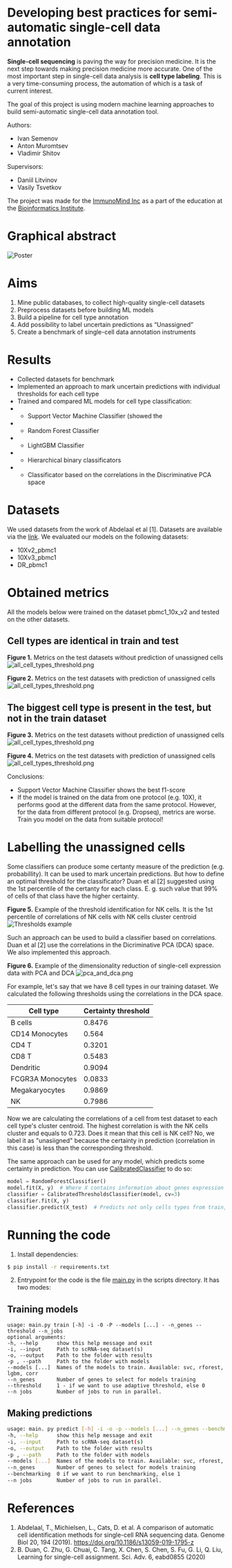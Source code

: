 # Developing best practices for semi-automatic single-cell data annotation

**Single-cell sequencing** is paving the way for precision medicine. It is the next step towards making precision medicine more accurate. One of the most important step in single-cell data analysis is **cell type labeling**. This is a very time-consuming process, the automation of which is a task of current interest.

The goal of this project is using modern machine learning approaches to build semi-automatic single-cell data annotation tool.
        
Authors:
- Ivan Semenov
- Anton Muromtsev
- Vladimir Shitov 

Supervisors:
- Daniil Litvinov
- Vasily Tsvetkov

The project was made for the [ImmunoMind Inc](https://immunomind.io) as a part of the education at the [Bioinformatics Institute](https://bioinf.me/en/education).

# Graphical abstract

![Poster](images/poster.png)

# Aims
1. Mine public databases, to collect high-quality single-cell datasets
1. Preprocess datasets before building ML models
1. Build a pipeline for cell type annotation
1. Add possibility to label uncertain predictions as “Unassigned”
1. Create a benchmark of single-cell data annotation instruments

# Results
- Collected datasets for benchmark
- Implemented  an approach to mark uncertain predictions with individual thresholds  for each cell type
- Trained and compared ML models for cell type classification:
- - Support Vector Machine Classifier (showed the 
- - Random Forest Classifier
- - LightGBM Classifier
- - Hierarchical binary classificators
- - Classificator based on the correlations in the Discriminative PCA space

# Datasets
We used datasets from the work of Abdelaal et al [1]. Datasets are available via the [link](https://zenodo.org/record/3357167#.YokrjC8Rp-V). We evaluated our models on the following datasets:
- 10Xv2_pbmc1
- 10Xv3_pbmc1
- DR_pbmc1

# Obtained metrics

All the models below were trained on the dataset pbmc1_10x_v2 and tested on the other datasets.

## Cell types are identical in train and test

**Figure 1.** Metrics on the test datasets without prediction of unassigned cells
![all_cell_types_threshold.png](images/all_cell_types_no_threshold.png)

**Figure 2.** Metrics on the test datasets with prediction of unassigned cells
![all_cell_types_threshold.png](images/all_cell_types_threshold.png)

## The biggest cell type is present in the test, but not in the train dataset

**Figure 3.** Metrics on the test datasets without prediction of unassigned cells
![all_cell_types_threshold.png](images/not_all_cell_types_no_threshold.png)

**Figure 4.** Metrics on the test datasets with prediction of unassigned cells
![all_cell_types_threshold.png](images/not_all_cell_types_threshold.png)

Conclusions:
- Support Vector Machine Classifier shows the best f1-score 
- If the model is trained on the data from one protocol (e.g. 10X), it performs good at the different data from the same protocol. However, for the data from different protocol (e.g. Dropseq), metrics are worse. Train you model on the data from suitable protocol!

# Labelling the unassigned cells
Some classifiers can produce some certanty measure of the prediction (e.g. probabillity). It can be used to mark uncertain predictions. But how to define an optimal threshold for the classificator? Duan et al [2] suggested using the 1st percentile of the certanty for each class. E. g. such value that 99% of cells of that class have the higher certainty.

**Figure 5.** Example of the threshold identification for NK cells. It is the 1st percentile of correlations of NK cells with NK cells cluster centroid
![Thresholds example](images/thresholds_example.png)

Such an approach can be used to build a classifier based on correlations. Duan et al [2] use the correlations in the Dicriminative PCA (DCA) space. We also implemented this approach.

**Figure 6.** Example of the dimensionality reduction of single-cell expression data with PCA and DCA
![pca_and_dca.png](images/pca_and_dca.png)

For example, let's say that we have 8 cell types in our training dataset. We calculated the following thresholds using the correlations in the DCA space.

| Cell type  | Certainty threshold |
| ------------- | ------------- |
| B cells  | 0.8476  |
| CD14 Monocytes  | 0.564  |
| CD4 T | 0.3201 |
| CD8 T | 0.5483 |
| Dendritic | 0.9094 |
| FCGR3A Monocytes | 0.0833 |
| Megakaryocytes | 0.9869 |
| NK | 0.7986 |

Now we are calculating the correlations of a cell from test dataset to each cell type's cluster centroid. The highest correlation is with the NK cells cluster and equals to 0.723. Does it mean that this cell is NK cell? No, we label it as "unasiigned" because the certainty in prediction (correlation in this case) is less than the corresponding threshold.

The same approach can be used for any model, which predicts some certainty in prediction. You can use [CalibratedClassifier](https://github.com/ipsemenov/ImmunoMind_project/blob/main/scripts/sclearn/classifiers.py#L10) to do so:

```python
model = RandomForestClassifier()
model.fit(X, y)  # Where X contains information about genes expression for each cell, and y contains cells types
classifier = CalibratedThresholdsClassifier(model, cv=3)
classifier.fit(X, y)
classifier.predict(X_test)  # Predicts not only cells types from train, but also "unassigned" class
```

# Running the code

1. Install dependencies:

```bash
$ pip install -r requirements.txt
```

2. Entrypoint for the code is the file [main.py](scripts/main.py) in the scripts directory. It has two modes:

## Training models
```
usage: main.py train [-h] -i -0 -P --models [...] - -n_genes --threshold --n_jobs
optional arguments:
-h, --help      show this help message and exit
-i, --input     Path to scRNA-seq dataset(s)
-o, --output    Path to the folder with results
-p , --path     Path to the folder with models
--models [...]  Names of the models to train. Available: svc, rforest, lgbm, corr
--n_genes       Number of genes to select for models training
--threshold     1 - if we want to use adaptive threshold, else 0
--n jobs        Number of jobs to run in parallel.
```

## Making predictions
```bash
usage: main. py predict [-h] -i -o -p --models [...] --n_genes --benchmarking --n_jobs
-h, --help      show this help message and exit
-i, --input     Path to scRNA-seq dataset(s)
-o, --output    Path to the folder with results
-p , --path     Path to the folder with models
--models [...]  Names of the models to train. Available: svc, rforest, lgbm, corr
--n_genes       Number of genes to select for models training
--benchmarking  0 if we want to run benchmarking, else 1
--n jobs        Number of jobs to run in parallel.
```

# References
1. Abdelaal, T., Michielsen, L., Cats, D. et al. A comparison of automatic cell identification methods for single-cell RNA sequencing data. Genome Biol 20, 194 (2019). https://doi.org/10.1186/s13059-019-1795-z
2. B. Duan, C. Zhu, G. Chuai, C. Tang, X. Chen, S. Chen, S. Fu, G. Li, Q. Liu, Learning for single-cell assignment. Sci. Adv. 6, eabd0855 (2020)
